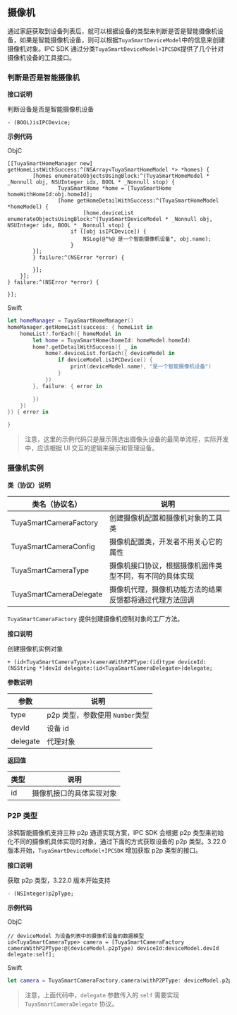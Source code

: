 ## 摄像机

通过家庭获取到设备列表后，就可以根据设备的类型来判断是否是智能摄像机设备，如果是智能摄像机设备，则可以根据`TuyaSmartDeviceModel`中的信息来创建摄像机对象。IPC SDK 通过分类`TuyaSmartDeviceModel+IPCSDK`提供了几个针对摄像机设备的工具接口。

### 判断是否是智能摄像机

**接口说明**

判断设备是否是智能摄像机设备

```objc
- (BOOL)isIPCDevice;
```

**示例代码**

ObjC

```objc
[[TuyaSmartHomeManager new] getHomeListWithSuccess:^(NSArray<TuyaSmartHomeModel *> *homes) {
		[homes enumerateObjectsUsingBlock:^(TuyaSmartHomeModel * _Nonnull obj, NSUInteger idx, BOOL * _Nonnull stop) {
				TuyaSmartHome *home = [TuyaSmartHome homeWithHomeId:obj.homeId];
				[home getHomeDetailWithSuccess:^(TuyaSmartHomeModel *homeModel) {
						[home.deviceList enumerateObjectsUsingBlock:^(TuyaSmartDeviceModel * _Nonnull obj, NSUInteger idx, BOOL * _Nonnull stop) {
            		if ([obj isIPCDevice]) {
                		NSLog(@"%@ 是一个智能摄像机设备", obj.name);
            		}
        }];
        } failure:^(NSError *error) {

        }];
    }];
} failure:^(NSError *error) {

}];
```

Swift

```swift
let homeManager = TuyaSmartHomeManager()
homeManager.getHomeList(success: { homeList in
    homeList?.forEach({ homeModel in
        let home = TuyaSmartHome(homeId: homeModel.homeId)
        home?.getDetailWithSuccess({ _ in
            home?.deviceList.forEach({ deviceModel in
                if deviceModel.isIPCDevice() {
                    print(deviceModel.name!, "是一个智能摄像机设备")
                }
            })
        }, failure: { error in

        })
    })
}) { error in

}
```

> 注意，这里的示例代码只是展示筛选出摄像头设备的最简单流程，实际开发中，应该根据 UI 交互的逻辑来展示和管理设备。

### 摄像机实例

**类（协议）说明**

| 类名（协议名）          | 说明                                                     |
| ----------------------- | -------------------------------------------------------- |
| TuyaSmartCameraFactory  | 创建摄像机配置和摄像机对象的工具类                       |
| TuyaSmartCameraConfig   | 摄像机配置类，开发者不用关心它的属性                     |
| TuyaSmartCameraType     | 摄像机接口协议，根据摄像机固件类型不同，有不同的具体实现 |
| TuyaSmartCameraDelegate | 摄像机代理，摄像机功能方法的结果反馈都将通过代理方法回调 |

`TuyaSmartCameraFactory` 提供创建摄像机控制对象的工厂方法。

**接口说明**

创建摄像机实例对象

```objc
+ (id<TuyaSmartCameraType>)cameraWithP2PType:(id)type deviceId:(NSString *)devId delegate:(id<TuyaSmartCameraDelegate>)delegate;
```

**参数说明**

| 参数     | 说明                            |
| -------- | ------------------------------- |
| type     | p2p 类型，参数使用 `Number`类型 |
| devId    | 设备 id                         |
| delegate | 代理对象                        |

**返回值**

| 类型                    | 说明                     |
| ----------------------- | ------------------------ |
| id<TuyaSmartCameraType> | 摄像机接口的具体实现对象 |



### P2P 类型

涂鸦智能摄像机支持三种 p2p 通道实现方案，IPC SDK 会根据 p2p 类型来初始化不同的摄像机具体实现的对象，通过下面的方式获取设备的 p2p 类型。3.22.0 版本开始，`TuyaSmartDeviceModel+IPCSDK` 增加获取 p2p 类型的接口。

**接口说明**

获取 p2p 类型，3.22.0 版本开始支持

```objc
- (NSInteger)p2pType;
```



**示例代码**

ObjC

```objc
// deviceModel 为设备列表中的摄像机设备的数据模型
id<TuyaSmartCameraType> camera = [TuyaSmartCameraFactory cameraWithP2PType:@(deviceModel.p2pType) deviceId:deviceModel.devId delegate:self];
```

Swift

```swift
let camera = TuyaSmartCameraFactory.camera(withP2PType: deviceModel.p2pType(), deviceId: deviceModel.devId, delegate: self)
```

> 注意，上面代码中，`delegate` 参数传入的 `self` 需要实现 `TuyaSmartCameraDelegate` 协议。